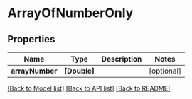 # ArrayOfNumberOnly

## Properties
Name | Type | Description | Notes
------------ | ------------- | ------------- | -------------
**arrayNumber** | **[Double]** |  | [optional] 

[[Back to Model list]](../README.md#documentation-for-models) [[Back to API list]](../README.md#documentation-for-api-endpoints) [[Back to README]](../README.md)


